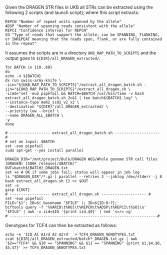 Given the DRAGEN STR files in UKB all STRs can be extracted using the following 2 scripts (and launch script); where this script extracts:
```
REPCN "Number of repeat units spanned by the allele"
ADSP "Number of spanning reads consistent with the allele"
REPCI "Confidence interval for REPCN"
SO "Type of reads that support the allele; can be SPANNING, FLANKING, or INREPEAT meaning that the reads span, flank, or are fully contained in the repeat" 
```
It assumes the scripts are in a directory ``UKB_RAP_PATH_TO_SCRIPTS`` and the output goes to ``${DIR}/all_DRAGEN_extracted/``. 

```
for BATCH in {10..60}
do
echo -n ${BATCH}
dx run swiss-army-knife \
-iin="${UKB_RAP_PATH_TO_SCRIPTS}"/extract_all_dragen_batch.sh -iin="${UKB_RAP_PATH_TO_SCRIPTS}"/extract_all_dragen.sh \
-icmd="set -euo pipefail && BATCH=$BATCH /usr/bin/time -v bash extract_all_dragen_batch.sh 2>&1 | tee batch${BATCH}.log" \
--instance-type mem2_ssd1_v2_x2 \
--destination "${DIR}"/all_DRAGEN_extracted/ \
--priority low --brief \
--name DRAGEN_ALL_$BATCH \
-y
done

# ------------------ extract_all_dragen_batch.sh -------------------- #
# set on input: $BATCH
set -euo pipefail
sudo apt-get --yes install parallel

DRAGEN_DIR="/mnt/project/Bulk/DRAGEN WGS/Whole genome STR call files (DRAGEN) [500k release]/$BATCH/"
OUT=batch${BATCH}_DRAGEN.txt
set +e # OK if some jobs fail; status will appear in job log
ls "$DRAGEN_DIR"/*.gz | parallel --retries 3 --joblog /dev/stderr -j 8 bash extract_all_dragen.sh {} >> $OUT
set -e
gzip ${OUT}
# ------------------ extract_all_dragen.sh -------------------- #
set -euo pipefail
FILE="$1"; ID=$( basename "$FILE" ); ID=${ID:0:7};
bcftools query -f '%VARID\t%RU[\t%REPCN\t%ADSP\t%REPCI\t%SO]\n' "$FILE" | awk -v iid=$ID '{print iid,$0}' | sed 's=/= =g'
# ------------------------------------------------------------------#
```


Genotypes for TCF4 can then be extracted as follows:
```
echo -e 'IID A1 A1rd A2 A2rd'  > TCF4_DRAGEN_GENOTYPES.txt
zcat ${DIR}/all_DRAGEN_extracted/batch*_DRAGEN.txt.gz | awk '$2=="TCF4" && $10 == "SPANNING" && $11 == "SPANNING" {print $1,$4,$6, $5,$7}' >> TCF4_DRAGEN_GENOTYPES.txt
```
